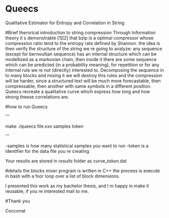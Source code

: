 # Queecs
Qualitative Estimator for Entropy and Correlation in String

#Brief therorical introduction to string compression
Through Information theory it s demonstrable [1][2] that bzip is a optimal compressor whose compression ratio tend to 
the entropy rate defined by Shannon.
the idea is then verify the structure of the string we re going to analyze:
any sequence (except for bernoullian sequence) has an internal structure which can be modellized as a markovian chain,
then inside it there are some sequence which can be predicted (in a probability meaning), for repetition
or for any internal rule we re not (directly) interested to.
Decomposing the sequence in to many blocks and mixing it we will destroy this rules and the compression will be harder,
since a structured text will be much more forecastable, then compressable, then another with same symbols in a different
position.
Queecs recreate a qualitative curve which express how long and how strong theese correlations are.

#how to run Queecs

'''

make
./queecs file.xxx samples token

'''

-samples is how many statistical samples you want to run
-token is a identifier for the data file you re creating

Your results are stored in *results* folder as curve_*token*.dat

#details
the blocks mixer program is written in C++
the process is execute in bash with a foor loop over a list of block dimensions.

I presented this work as my bachelor thesis, and I m happy in make it reusable, if you re interested mail to me.

#Thank you

Cocconat

